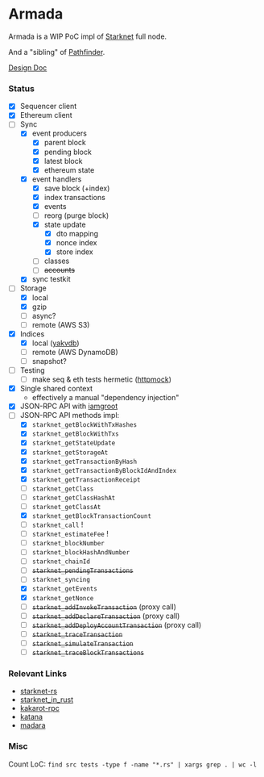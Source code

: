 # Armada

Armada is a WIP PoC impl of [Starknet](https://www.starknet.io/en) full node.

And a "sibling" of [Pathfinder](https://github.com/eqlabs/pathfinder).

[Design Doc](/doc/design-doc.md)

### Status

- [x] Sequencer client
- [x] Ethereum client
- [ ] Sync
  - [x] event producers
    - [x] parent block
    - [x] pending block
    - [x] latest block
    - [x] ethereum state
  - [x] event handlers
    - [x] save block (+index)
    - [x] index transactions
    - [x] events
    - [ ] reorg (purge block)
    - [x] state update
      - [x] dto mapping
      - [x] nonce index
      - [x] store index
    - [ ] classes
    - [ ] ~~accounts~~
  - [x] sync testkit
- [ ] Storage
  - [x] local
  - [x] gzip
  - [ ] async?
  - [ ] remote (AWS S3)
- [x] Indices
  - [x] local ([yakvdb](https://github.com/sergey-melnychuk/yakvdb))
  - [ ] remote (AWS DynamoDB)
  - [ ] snapshot?
- [ ] Testing
  - [ ] make seq & eth tests hermetic ([httpmock](https://docs.rs/httpmock/latest/httpmock/))
- [x] Single shared context
  - effectively a manual "dependency injection"
- [x] JSON-RPC API with [iamgroot](https://github.com/sergey-melnychuk/iamgroot)
- [ ] JSON-RPC API methods impl:
  - [x] `starknet_getBlockWithTxHashes`
  - [x] `starknet_getBlockWithTxs`
  - [x] `starknet_getStateUpdate`
  - [x] `starknet_getStorageAt`
  - [x] `starknet_getTransactionByHash`
  - [x] `starknet_getTransactionByBlockIdAndIndex`
  - [x] `starknet_getTransactionReceipt`
  - [ ] `starknet_getClass`
  - [ ] `starknet_getClassHashAt`
  - [ ] `starknet_getClassAt`
  - [x] `starknet_getBlockTransactionCount`
  - [ ] `starknet_call` !
  - [ ] `starknet_estimateFee`  !
  - [ ] `starknet_blockNumber`
  - [ ] `starknet_blockHashAndNumber`
  - [ ] `starknet_chainId`
  - [ ] ~~`starknet_pendingTransactions`~~
  - [ ] `starknet_syncing`
  - [x] `starknet_getEvents`
  - [x] `starknet_getNonce`
  - [ ] ~~`starknet_addInvokeTransaction`~~ (proxy call)
  - [ ] ~~`starknet_addDeclareTransaction`~~ (proxy call)
  - [ ] ~~`starknet_addDeployAccountTransaction`~~ (proxy call)
  - [ ] ~~`starknet_traceTransaction`~~
  - [ ] ~~`starknet_simulateTransaction`~~
  - [ ] ~~`starknet_traceBlockTransactions`~~

### Relevant Links

- [starknet-rs](https://github.com/xJonathanLEI/starknet-rs)
- [starknet_in_rust](https://github.com/lambdaclass/starknet_in_rust)
- [kakarot-rpc](https://github.com/kkrt-labs/kakarot-rpc)
- [katana](https://github.com/dojoengine/katana)
- [madara](https://github.com/keep-starknet-strange/madara)

### Misc

Count LoC: `find src tests -type f -name "*.rs" | xargs grep . | wc -l`
